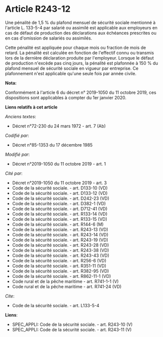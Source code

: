 # Article R243-12

Une pénalité de 1,5 % du plafond mensuel de sécurité sociale mentionné à l'article L. 133-5-4 par salarié ou assimilé est
applicable aux employeurs en cas de défaut de production des déclarations aux échéances prescrites ou en cas d'omission de
salariés ou assimilés. 

Cette pénalité est appliquée pour chaque mois ou fraction de mois de retard. La pénalité est calculée en fonction de
l'effectif connu ou transmis lors de la dernière déclaration produite par l'employeur. Lorsque le défaut de production
n'excède pas cinq jours, la pénalité est plafonnée à 150 % du plafond mensuel de sécurité sociale en vigueur par entreprise.
Ce plafonnement n'est applicable qu'une seule fois par année civile.

**Nota:**

Conformément à l'article 6 du décret n° 2019-1050 du 11 octobre 2019, ces dispositions sont applicables à compter du 1er
janvier 2020.

**Liens relatifs à cet article**

_Anciens textes_:

  - Décret n°72-230 du 24 mars 1972 - art. 7 (Ab)

_Codifié par_:

  - Décret n°85-1353 du 17 décembre 1985

_Modifié par_:

  - Décret n°2019-1050 du 11 octobre 2019 - art. 1

_Cité par_:

  - Décret n°2019-1050 du 11 octobre 2019 - art. 3
  - Code de la sécurité sociale. - art. D133-10 (VD)
  - Code de la sécurité sociale. - art. D133-12 (VD)
  - Code de la sécurité sociale. - art. D242-23 (VD)
  - Code de la sécurité sociale. - art. D382-1 (VD)
  - Code de la sécurité sociale. - art. D712-41 (VD)
  - Code de la sécurité sociale. - art. R133-14 (VD)
  - Code de la sécurité sociale. - art. R133-15 (VD)
  - Code de la sécurité sociale. - art. R144-6 (M)
  - Code de la sécurité sociale. - art. R243-13 (VD)
  - Code de la sécurité sociale. - art. R243-14 (VD)
  - Code de la sécurité sociale. - art. R243-19 (VD)
  - Code de la sécurité sociale. - art. R243-28 (VD)
  - Code de la sécurité sociale. - art. R243-38 (VD)
  - Code de la sécurité sociale. - art. R243-43 (VD)
  - Code de la sécurité sociale. - art. R256-6 (VD)
  - Code de la sécurité sociale. - art. R351-11 (VD)
  - Code de la sécurité sociale. - art. R382-95 (VD)
  - Code de la sécurité sociale. - art. R862-11-1 (VD)
  - Code rural et de la pêche maritime - art. R741-1-1 (V)
  - Code rural et de la pêche maritime - art. R741-24 (VD)

_Cite_:

  - Code de la sécurité sociale. - art. L133-5-4

**Liens**:

  - SPEC_APPLI: Code de la sécurité sociale. - art. R243-10 (V)
  - SPEC_APPLI: Code de la sécurité sociale. - art. R243-11 (V)
